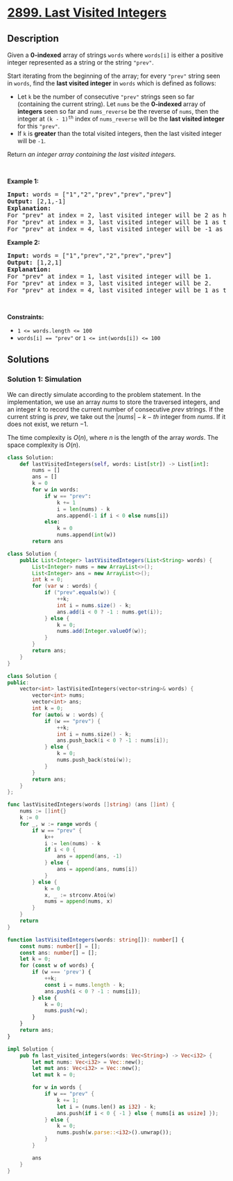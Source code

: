 # [2899. Last Visited Integers](https://leetcode.com/problems/last-visited-integers)


## Description

<p>Given a <strong>0-indexed</strong> array of strings <code>words</code> where <code>words[i]</code> is either a positive integer represented as a string or the string <code>&quot;prev&quot;</code>.</p>

<p>Start iterating from the beginning of the array; for every <code>&quot;prev&quot;</code> string seen in <code>words</code>, find the <strong>last visited integer</strong> in <code>words</code> which is defined as follows:</p>

<ul>
	<li>Let <code>k</code> be the number of consecutive <code>&quot;prev&quot;</code> strings seen so far (containing the current string). Let <code>nums</code> be the <strong>0-indexed </strong>array of <strong>integers</strong> seen so far and <code>nums_reverse</code> be the reverse of <code>nums</code>, then the integer at <code>(k - 1)<sup>th</sup></code> index of <code>nums_reverse</code> will be the <strong>last visited integer</strong> for this <code>&quot;prev&quot;</code>.</li>
	<li>If <code>k</code> is <strong>greater</strong> than the total visited integers, then the last visited integer will be <code>-1</code>.</li>
</ul>

<p>Return <em>an integer array containing the last visited integers.</em></p>

<p>&nbsp;</p>
<p><strong class="example">Example 1:</strong></p>

<pre>
<strong>Input:</strong> words = [&quot;1&quot;,&quot;2&quot;,&quot;prev&quot;,&quot;prev&quot;,&quot;prev&quot;]
<strong>Output:</strong> [2,1,-1]
<strong>Explanation:</strong> 
For &quot;prev&quot; at index = 2, last visited integer will be 2 as here the number of consecutive &quot;prev&quot; strings is 1, and in the array reverse_nums, 2 will be the first element.
For &quot;prev&quot; at index = 3, last visited integer will be 1 as there are a total of two consecutive &quot;prev&quot; strings including this &quot;prev&quot; which are visited, and 1 is the second last visited integer.
For &quot;prev&quot; at index = 4, last visited integer will be -1 as there are a total of three consecutive &quot;prev&quot; strings including this &quot;prev&quot; which are visited, but the total number of integers visited is two.
</pre>

<p><strong class="example">Example 2:</strong></p>

<pre>
<strong>Input:</strong> words = [&quot;1&quot;,&quot;prev&quot;,&quot;2&quot;,&quot;prev&quot;,&quot;prev&quot;]
<strong>Output:</strong> [1,2,1]
<strong>Explanation:</strong>
For &quot;prev&quot; at index = 1, last visited integer will be 1.
For &quot;prev&quot; at index = 3, last visited integer will be 2.
For &quot;prev&quot; at index = 4, last visited integer will be 1 as there are a total of two consecutive &quot;prev&quot; strings including this &quot;prev&quot; which are visited, and 1 is the second last visited integer.
</pre>

<p>&nbsp;</p>
<p><strong>Constraints:</strong></p>

<ul>
	<li><code>1 &lt;= words.length &lt;= 100</code></li>
	<li><code>words[i] == &quot;prev&quot;</code> or <code>1 &lt;= int(words[i]) &lt;= 100</code></li>
</ul>

## Solutions

### Solution 1: Simulation

We can directly simulate according to the problem statement. In the implementation, we use an array $nums$ to store the traversed integers, and an integer $k$ to record the current number of consecutive $prev$ strings. If the current string is $prev$, we take out the $|nums| - k-th$ integer from $nums$. If it does not exist, we return $-1$.

The time complexity is $O(n)$, where $n$ is the length of the array $words$. The space complexity is $O(n)$.

<!-- tabs:start -->

```python
class Solution:
    def lastVisitedIntegers(self, words: List[str]) -> List[int]:
        nums = []
        ans = []
        k = 0
        for w in words:
            if w == "prev":
                k += 1
                i = len(nums) - k
                ans.append(-1 if i < 0 else nums[i])
            else:
                k = 0
                nums.append(int(w))
        return ans
```

```java
class Solution {
    public List<Integer> lastVisitedIntegers(List<String> words) {
        List<Integer> nums = new ArrayList<>();
        List<Integer> ans = new ArrayList<>();
        int k = 0;
        for (var w : words) {
            if ("prev".equals(w)) {
                ++k;
                int i = nums.size() - k;
                ans.add(i < 0 ? -1 : nums.get(i));
            } else {
                k = 0;
                nums.add(Integer.valueOf(w));
            }
        }
        return ans;
    }
}
```

```cpp
class Solution {
public:
    vector<int> lastVisitedIntegers(vector<string>& words) {
        vector<int> nums;
        vector<int> ans;
        int k = 0;
        for (auto& w : words) {
            if (w == "prev") {
                ++k;
                int i = nums.size() - k;
                ans.push_back(i < 0 ? -1 : nums[i]);
            } else {
                k = 0;
                nums.push_back(stoi(w));
            }
        }
        return ans;
    }
};
```

```go
func lastVisitedIntegers(words []string) (ans []int) {
	nums := []int{}
	k := 0
	for _, w := range words {
		if w == "prev" {
			k++
			i := len(nums) - k
			if i < 0 {
				ans = append(ans, -1)
			} else {
				ans = append(ans, nums[i])
			}
		} else {
			k = 0
			x, _ := strconv.Atoi(w)
			nums = append(nums, x)
		}
	}
	return
}
```

```ts
function lastVisitedIntegers(words: string[]): number[] {
    const nums: number[] = [];
    const ans: number[] = [];
    let k = 0;
    for (const w of words) {
        if (w === 'prev') {
            ++k;
            const i = nums.length - k;
            ans.push(i < 0 ? -1 : nums[i]);
        } else {
            k = 0;
            nums.push(+w);
        }
    }
    return ans;
}
```

```rust
impl Solution {
    pub fn last_visited_integers(words: Vec<String>) -> Vec<i32> {
        let mut nums: Vec<i32> = Vec::new();
        let mut ans: Vec<i32> = Vec::new();
        let mut k = 0;

        for w in words {
            if w == "prev" {
                k += 1;
                let i = (nums.len() as i32) - k;
                ans.push(if i < 0 { -1 } else { nums[i as usize] });
            } else {
                k = 0;
                nums.push(w.parse::<i32>().unwrap());
            }
        }

        ans
    }
}
```

<!-- tabs:end -->

<!-- end -->
